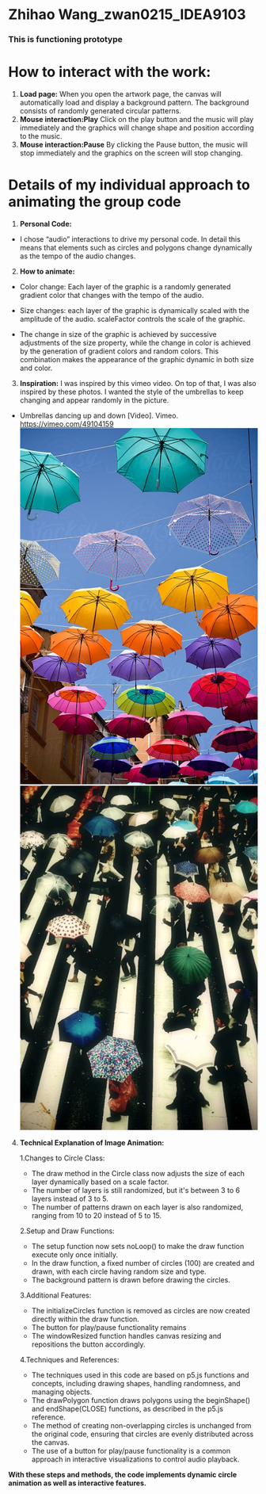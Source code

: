 # Zhihao Wang_zwan0215_IDEA9103
### This is functioning prototype


# How to interact with the work:
1. **Load page:** When you open the artwork page, the canvas will automatically load and display a background pattern. The background consists of randomly generated circular patterns.
2. **Mouse interaction:Play** Click on the play button and the music will play immediately and the graphics will change shape and position according to the music.
3. **Mouse interaction:Pause** By clicking the Pause button, the music will stop immediately and the graphics on the screen will stop changing.

# Details of my individual approach to animating the group code
1. **Personal Code:** 

- I chose “audio” interactions to drive my personal code. In detail this means that elements such as circles and polygons change dynamically as the tempo of the audio changes.

2. **How to animate:**

- Color change: Each layer of the graphic is a randomly generated gradient color that changes with the tempo of the audio.

- Size changes: each layer of the graphic is dynamically scaled with the amplitude of the audio. scaleFactor controls the scale of the graphic.

- The change in size of the graphic is achieved by successive adjustments of the size property, while the change in color is achieved by the generation of gradient colors and random colors. This combination makes the appearance of the graphic dynamic in both size and color.


3. **Inspiration:**
I was inspired by this vimeo video. On top of that, I was also inspired by these photos. I wanted the style of the umbrellas to keep changing and appear randomly in the picture.

- Umbrellas dancing up and down  [Video]. Vimeo. https://vimeo.com/49104159
![Ambrella](assets/Umbrella.jpg)
![Ambrella](assets/Umbrella_2.jpg)

4. **Technical Explanation of Image Animation:**

   1.Changes to Circle Class:

   - The draw method in the Circle class now adjusts the size of each layer dynamically based on a scale factor.
   - The number of layers is still randomized, but it's between 3 to 6 layers instead of 3 to 5.
   - The number of patterns drawn on each layer is also randomized, ranging from 10 to 20 instead of 5 to 15.


   2.Setup and Draw Functions:

   - The setup function now sets noLoop() to make the draw function execute only once initially.
   - In the draw function, a fixed number of circles (100) are created and drawn, with each circle having random size and type.
   - The background pattern is drawn before drawing the circles.

   3.Additional Features:

    - The initializeCircles function is removed as circles are now created directly within the draw function.
    - The button for play/pause functionality remains
    - The windowResized function handles canvas resizing and repositions the button accordingly.


   4.Techniques and References:
   - The techniques used in this code are based on p5.js functions and concepts, including drawing shapes, handling randomness, and managing objects.
   - The drawPolygon function draws polygons using the beginShape() and endShape(CLOSE) functions, as described in the p5.js reference.
   - The method of creating non-overlapping circles is unchanged from the original code, ensuring that circles are evenly distributed across the canvas.
   - The use of a button for play/pause functionality is a common approach in interactive visualizations to control audio playback.


**With these steps and methods, the code implements dynamic circle animation as well as interactive features.**
